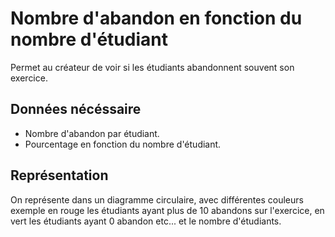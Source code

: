 # Nombre d'abandon en fonction du nombre d'étudiant

Permet au créateur de voir si les étudiants abandonnent souvent son exercice.

## Données nécéssaire

* Nombre d'abandon par étudiant.
* Pourcentage en fonction du nombre d'étudiant.

## Représentation

On représente dans un diagramme circulaire, avec différentes couleurs exemple en rouge les étudiants ayant plus de 10 abandons sur l'exercice, en vert les étudiants ayant 0 abandon etc... et le nombre d'étudiants.

<!--- 
Author : Jordan
Validator :
-->